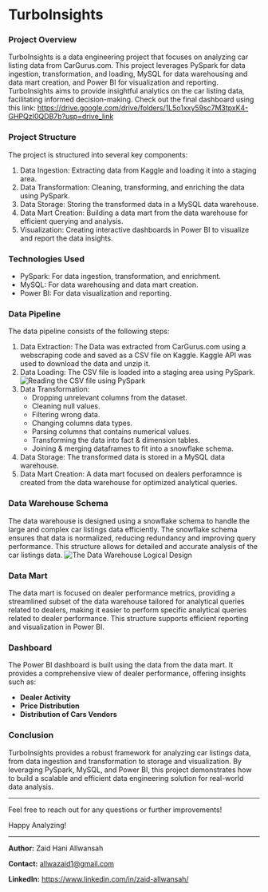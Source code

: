 # TurboInsights

### Project Overview
TurboInsights is a data engineering project that focuses on analyzing car listing data from CarGurus.com. This project leverages PySpark for data ingestion, transformation, and loading, MySQL for data warehousing and data mart creation, and Power BI for visualization and reporting. TurboInsights aims to provide insightful analytics on the car listing data, facilitating informed decision-making. Check out the final dashboard using this link: https://drive.google.com/drive/folders/1L5o1xxy59sc7M3tpxK4-GHPQzI0QDB7b?usp=drive_link

### Project Structure
The project is structured into several key components:

1. Data Ingestion: Extracting data from Kaggle and loading it into a staging area.
2. Data Transformation: Cleaning, transforming, and enriching the data using PySpark.
3. Data Storage: Storing the transformed data in a MySQL data warehouse.
4. Data Mart Creation: Building a data mart from the data warehouse for efficient querying and analysis.
5. Visualization: Creating interactive dashboards in Power BI to visualize and report the data insights.

### Technologies Used
* PySpark: For data ingestion, transformation, and enrichment.
* MySQL: For data warehousing and data mart creation.
* Power BI: For data visualization and reporting.

### Data Pipeline
The data pipeline consists of the following steps:

1. Data Extraction: The Data was extracted from CarGurus.com using a webscraping code and saved as a CSV file on Kaggle. Kaggle API was used to download the data and unzip it.
2. Data Loading: The CSV file is loaded into a staging area using PySpark. ![Reading the CSV file using PySpark](https://github.com/ZaidHani/TurboInsights/blob/main/images/read%20csv%20file.jpg)
3. Data Transformation:
    * Dropping unrelevant columns from the dataset.
    * Cleaning null values.
    * Filtering wrong data.
    * Changing columns data types.
    * Parsing columns that contains numerical values.
    * Transforming the data into fact & dimension tables.
    * Joining & merging dataframes to fit into a snowflake schema.
4. Data Storage: The transformed data is stored in a MySQL data warehouse.
5. Data Mart Creation: A data mart focused on dealers perforamnce is created from the data warehouse for optimized analytical queries.

### Data Warehouse Schema
The data warehouse is designed using a snowflake schema to handle the large and complex car listings data efficiently. The snowflake schema ensures that data is normalized, reducing redundancy and improving query performance. This structure allows for detailed and accurate analysis of the car listings data. ![The Data Warehouse Logical Design](https://github.com/ZaidHani/TurboInsights/blob/main/images/data%20warehouse.jpg)

### Data Mart
The data mart is focused on dealer performance metrics, providing a streamlined subset of the data warehouse tailored for analytical queries related to dealers, making it easier to perform specific analytical queries related to dealer performance. This structure supports efficient reporting and visualization in Power BI.

### Dashboard
The Power BI dashboard is built using the data from the data mart. It provides a comprehensive view of dealer performance, offering insights such as:
* **Dealer Activity**
* **Price Distribution**
* **Distribution of Cars Vendors**

### Conclusion
TurboInsights provides a robust framework for analyzing car listings data, from data ingestion and transformation to storage and visualization. By leveraging PySpark, MySQL, and Power BI, this project demonstrates how to build a scalable and efficient data engineering solution for real-world data analysis.

- - - -
Feel free to reach out for any questions or further improvements!

Happy Analyzing!
- - - -

**Author:** Zaid Hani Allwansah

**Contact:** allwazaid1@gmail.com

**LinkedIn:** https://www.linkedin.com/in/zaid-allwansah/
